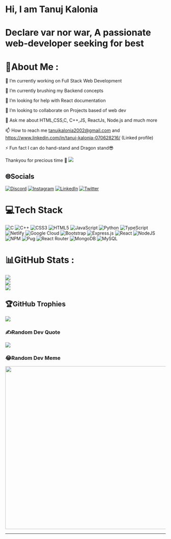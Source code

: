# Hi, I am Tanuj Kalonia
# Declare var nor war, A passionate web-developer seeking for best
# 💫About Me :
🔭 I’m currently working on Full Stack Web Development

🌱 I’m currently brushing my Backend concepts

🤝 I’m looking for help with React documentation

👯 I’m looking to collaborate on Projects based of web dev

💬 Ask me about HTML,CSS,C, C++,JS, ReactJs, Node.js and much more

📫 How to reach me tanujkalonia2002@gmail.com and https://www.linkedin.com/in/tanuj-kalonia-070628216/ (Linked profile)

⚡ Fun fact I can do hand-stand and Dragon stand😎


Thankyou for precious time 🥰
[![](https://visitcount.itsvg.in/api?id=Tanuj3662&icon=0&color=10)](https://visitcount.itsvg.in)


## 🌐Socials
[![Discord](https://img.shields.io/badge/Discord-%237289DA.svg?logo=discord&logoColor=white)](htttps://discord.gg/https://discord.com/invite/3591) [![Instagram](https://img.shields.io/badge/Instagram-%23E4405F.svg?logo=Instagram&logoColor=white)](https://instagram.com/https://www.instagram.com/tanuj_kalonia/) [![LinkedIn](https://img.shields.io/badge/LinkedIn-%230077B5.svg?logo=linkedin&logoColor=white)](https://linkedin.com/in/https://www.linkedin.com/in/tanuj-kalonia-070628216/) [![Twitter](https://img.shields.io/badge/Twitter-%231DA1F2.svg?logo=Twitter&logoColor=white)](https://twitter.com/https://twitter.com/kalonia_tanuj) 

# 💻Tech Stack
![C](https://img.shields.io/badge/c-%2300599C.svg?style=for-the-badge&logo=c&logoColor=white) ![C++](https://img.shields.io/badge/c++-%2300599C.svg?style=for-the-badge&logo=c%2B%2B&logoColor=white) ![CSS3](https://img.shields.io/badge/css3-%231572B6.svg?style=for-the-badge&logo=css3&logoColor=white) ![HTML5](https://img.shields.io/badge/html5-%23E34F26.svg?style=for-the-badge&logo=html5&logoColor=white) ![JavaScript](https://img.shields.io/badge/javascript-%23323330.svg?style=for-the-badge&logo=javascript&logoColor=%23F7DF1E) ![Python](https://img.shields.io/badge/python-3670A0?style=for-the-badge&logo=python&logoColor=ffdd54) ![TypeScript](https://img.shields.io/badge/typescript-%23007ACC.svg?style=for-the-badge&logo=typescript&logoColor=white) ![Netlify](https://img.shields.io/badge/netlify-%23000000.svg?style=for-the-badge&logo=netlify&logoColor=#00C7B7) ![Google Cloud](https://img.shields.io/badge/Google%20Cloud-%234285F4.svg?style=for-the-badge&logo=google-cloud&logoColor=white) ![Bootstrap](https://img.shields.io/badge/bootstrap-%23563D7C.svg?style=for-the-badge&logo=bootstrap&logoColor=white) ![Express.js](https://img.shields.io/badge/express.js-%23404d59.svg?style=for-the-badge&logo=express&logoColor=%2361DAFB) ![React](https://img.shields.io/badge/react-%2320232a.svg?style=for-the-badge&logo=react&logoColor=%2361DAFB) ![NodeJS](https://img.shields.io/badge/node.js-6DA55F?style=for-the-badge&logo=node.js&logoColor=white) ![NPM](https://img.shields.io/badge/NPM-%23000000.svg?style=for-the-badge&logo=npm&logoColor=white) ![Pug](https://img.shields.io/badge/Pug-FFF?style=for-the-badge&logo=pug&logoColor=A86454) ![React Router](https://img.shields.io/badge/React_Router-CA4245?style=for-the-badge&logo=react-router&logoColor=white) ![MongoDB](https://img.shields.io/badge/MongoDB-%234ea94b.svg?style=for-the-badge&logo=mongodb&logoColor=white) ![MySQL](https://img.shields.io/badge/mysql-%2300f.svg?style=for-the-badge&logo=mysql&logoColor=white)
# 📊GitHub Stats :
![](https://github-readme-stats.vercel.app/api?username=Tanuj3662&theme=radical&hide_border=false&include_all_commits=false&count_private=true)<br/>
![](https://github-readme-streak-stats.herokuapp.com/?user=Tanuj3662&theme=radical&hide_border=false)<br/>
![](https://github-readme-stats.vercel.app/api/top-langs/?username=Tanuj3662&theme=radical&hide_border=false&include_all_commits=false&count_private=true&layout=compact)

## 🏆GitHub Trophies
![](https://github-profile-trophy.vercel.app/?username=Tanuj3662&theme=radical&no-frame=false&no-bg=false&margin-w=4)

### ✍️Random Dev Quote
![](https://quotes-github-readme.vercel.app/api?type=vetical&theme=tokyonight)

### 😂Random Dev Meme
<img src="https://random-memer.herokuapp.com/" width="512px"/>

---

